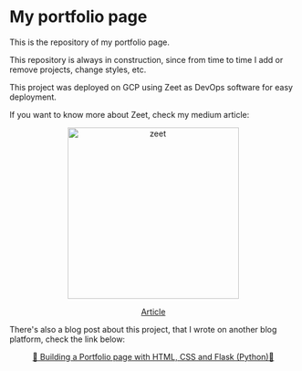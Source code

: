 # My portfolio page

This is the repository of my portfolio page.

This repository is always in construction, since from time to time I add or remove projects, change styles, etc.

This project was deployed on GCP using Zeet as DevOps software for easy deployment.

If you want to know more about Zeet, check my medium article:

<p align="center">
    <img width="300" src="https://miro.medium.com/v2/resize:fit:1400/format:webp/1*t4GR9vn-FEncxfjMUljczg.png" alt="zeet">
</p>
<p align="center"><a href="https://medium.com/@macrodrigues/using-zeet-and-gcp-to-easily-deploy-your-git-repository-da1578a2898">Article</a></p>

There's also a blog post about this project, that I wrote on another blog platform, check the link below:

<p align="center"><a href="https://peakd.com/hive-163521/@macrodrigues/building-a-portfolio-page-with-html-css-and-flask-python">🚀 Building a Portfolio page with HTML, CSS and Flask (Python)🚀 </a></p>